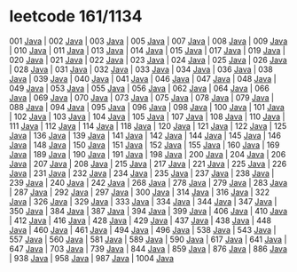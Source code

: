 # leetcode 161/1134

 001 [Java](./codes/lc001.java)
| 002 [Java](./codes/lc002.java)
| 003 [Java](./codes/lc003.java)
| 005 [Java](./codes/lc005.java)
| 007 [Java](./codes/lc007.java)
| 008 [Java](./codes/lc008.java)
| 009 [Java](./codes/lc009.java)
| 010 [Java](./codes/lc010.java)
| 011 [Java](./codes/lc011.java)
| 013 [Java](./codes/lc013.java)
| 014 [Java](./codes/lc014.java)
| 015 [Java](./codes/lc015.java)
| 017 [Java](./codes/lc017.java)
| 019 [Java](./codes/lc019.java)
| 020 [Java](./codes/lc020.java)
| 021 [Java](./codes/lc021.java)
| 022 [Java](./codes/lc022.java)
| 023 [Java](./codes/lc023.java)
| 024 [Java](./codes/lc024.java)
| 025 [Java](./codes/lc025.java)
| 026 [Java](./codes/lc026.java)
| 028 [Java](./codes/lc028.java)
| 031 [Java](./codes/lc031.java)
| 032 [Java](./codes/lc032.java)
| 033 [Java](./codes/lc033.java)
| 034 [Java](./codes/lc034.java)
| 036 [Java](./codes/lc036.java)
| 038 [Java](./codes/lc038.java)
| 039 [Java](./codes/lc039.java)
| 040 [Java](./codes/lc040.java)
| 041 [Java](./codes/lc041.java)
| 046 [Java](./codes/lc046.java)
| 047 [Java](./codes/lc047.java)
| 048 [Java](./codes/lc048.java)
| 049 [Java](./codes/lc049.java)
| 053 [Java](./codes/lc053.java)
| 055 [Java](./codes/lc055.java)
| 056 [Java](./codes/lc053.java)
| 062 [Java](./codes/lc062.java)
| 064 [Java](./codes/lc064.java)
| 066 [Java](./codes/lc066.java)
| 069 [Java](./codes/lc069.java)
| 070 [Java](./codes/lc070.java)
| 073 [Java](./codes/lc073.java)
| 075 [Java](./codes/lc075.java)
| 078 [Java](./codes/lc078.java)
| 079 [Java](./codes/lc079.java)
| 088 [Java](./codes/lc088.java)
| 094 [Java](./codes/lc094.java)
| 095 [Java](./codes/lc095.java)
| 096 [Java](./codes/lc096.java)
| 098 [Java](./codes/lc098.java)
| 100 [Java](./codes/lc100.java)
| 101 [Java](./codes/lc101.java)
| 102 [Java](./codes/lc102.java)
| 103 [Java](./codes/lc103.java)
| 104 [Java](./codes/lc104.java)
| 105 [Java](./codes/lc105.java)
| 107 [Java](./codes/lc107.java)
| 108 [Java](./codes/lc108.java)
| 110 [Java](./codes/lc110.java)
| 111 [Java](./codes/lc111.java)
| 112 [Java](./codes/lc112.java)
| 114 [Java](./codes/lc114.java)
| 118 [Java](./codes/lc118.java)
| 120 [Java](./codes/lc120.java)
| 121 [Java](./codes/lc121.java)
| 122 [Java](./codes/lc122.java)
| 125 [Java](./codes/lc125.java)
| 136 [Java](./codes/lc136.java)
| 139 [Java](./codes/lc139.java)
| 141 [Java](./codes/lc141.java)
| 142 [Java](./codes/lc142.java)
| 144 [Java](./codes/lc144.java)
| 145 [Java](./codes/lc145.java)
| 146 [Java](./codes/lc146.java)
| 148 [Java](./codes/lc148.java)
| 150 [Java](./codes/lc150.java)
| 151 [Java](./codes/lc151.java)
| 152 [Java](./codes/lc152.java)
| 155 [Java](./codes/lc155.java)
| 160 [Java](./codes/lc160.java)
| 169 [Java](./codes/lc169.java)
| 189 [Java](./codes/lc189.java)
| 190 [Java](./codes/lc190.java)
| 191 [Java](./codes/lc191.java)
| 198 [Java](./codes/lc198.java)
| 200 [Java](./codes/lc200.java)
| 204 [Java](./codes/lc204.java)
| 206 [Java](./codes/lc206.java)
| 207 [Java](./codes/lc207.java)
| 208 [Java](./codes/lc208.java)
| 215 [Java](./codes/lc215.java)
| 217 [Java](./codes/lc217.java)
| 221 [Java](./codes/lc221.java)
| 225 [Java](./codes/lc225.java)
| 226 [Java](./codes/lc226.java)
| 231 [Java](./codes/lc231.java)
| 232 [Java](./codes/lc232.java)
| 234 [Java](./codes/lc234.java)
| 235 [Java](./codes/lc235.java)
| 237 [Java](./codes/lc237.java)
| 238 [Java](./codes/lc238.java)
| 239 [Java](./codes/lc239.java)
| 240 [Java](./codes/lc240.java)
| 242 [Java](./codes/lc242.java)
| 268 [Java](./codes/lc268.java)
| 278 [Java](./codes/lc278.java)
| 279 [Java](./codes/lc279.java)
| 283 [Java](./codes/lc283.java)
| 287 [Java](./codes/lc287.java)
| 292 [Java](./codes/lc292.java)
| 297 [Java](./codes/lc297.java)
| 300 [Java](./codes/lc300.java)
| 314 [Java](./codes/lc314.java)
| 316 [Java](./codes/lc316.java)
| 322 [Java](./codes/lc322.java)
| 326 [Java](./codes/lc326.java)
| 329 [Java](./codes/lc329.java)
| 333 [Java](./codes/lc333.java)
| 334 [Java](./codes/lc334.java)
| 344 [Java](./codes/lc344.java)
| 347 [Java](./codes/lc347.java)
| 350 [Java](./codes/lc350.java)
| 384 [Java](./codes/lc384.java)
| 387 [Java](./codes/lc387.java)
| 394 [Java](./codes/lc394.java)
| 399 [Java](./codes/lc399.java)
| 406 [Java](./codes/lc406.java)
| 410 [Java](./codes/lc410.java)
| 412 [Java](./codes/lc412.java)
| 416 [Java](./codes/lc416.java)
| 428 [Java](./codes/lc428.java)
| 429 [Java](./codes/lc429.java)
| 437 [Java](./codes/lc437.java)
| 438 [Java](./codes/lc438.java)
| 448 [Java](./codes/lc448.java)
| 460 [Java](./codes/lc460.java)
| 461 [Java](./codes/lc461.java)
| 494 [Java](./codes/lc494.java)
| 496 [Java](./codes/lc496.java)
| 538 [Java](./codes/lc538.java)
| 543 [Java](./codes/lc543.java)
| 557 [Java](./codes/lc557.java)
| 560 [Java](./codes/lc560.java)
| 581 [Java](./codes/lc581.java)
| 589 [Java](./codes/lc589.java)
| 590 [Java](./codes/lc590.java)
| 617 [Java](./codes/lc617.java)
| 641 [Java](./codes/lc641.java)
| 647 [Java](./codes/lc647.java)
| 703 [Java](./codes/lc703.java)
| 739 [Java](./codes/lc739.java)
| 844 [Java](./codes/lc844.java)
| 859 [Java](./codes/lc859.java)
| 876 [Java](./codes/lc876.java)
| 886 [Java](./codes/lc886.java)
| 938 [Java](./codes/lc938.java)
| 958 [Java](./codes/lc958.java)
| 987 [Java](./codes/lc987.java)
| 1004 [Java](./codes/lc1004.java)
